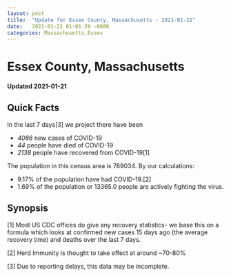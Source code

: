 ```yaml
---
layout: post
title:  "Update for Essex County, Massachusetts - 2021-01-21"
date:   2021-01-21 01:01:29 -0600
categories: Massachusetts,Essex
---
```


# Essex County, Massachusetts
#### Updated 2021-01-21

## Quick Facts

In the last 7 days[3] we project there have been
- *4086* new cases of COVID-19
- *44* people have died of COVID-19
- *2138* people have recovered from COVID-19[1]

The population in this census area is 789034. By our calculations:
- 9.17% of the population have had COVID-19.[2]
- 1.69% of the population or 13365.0 people are actively fighting the virus.

## Synopsis




[1] Most US CDC offices do give any recovery statistics- we base this on a formula which looks at confirmed new cases
15 days ago (the average recovery time) and deaths over the last 7 days.

[2] Herd Immunity is thought to take effect at around ~70-80%

[3] Due to reporting delays, this data may be incomplete.
 
    
